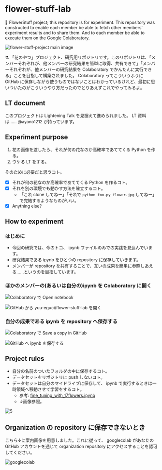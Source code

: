 flower-stuff-lab
===

🌻 FlowerStuff project; this repository is for experiment. This repository was constructed to enable each member be able to fetch other members' experiment results and to share them. And to each member be able to execute them on the Google Colaboratory.

![flower-stuff-project main image](https://user-images.githubusercontent.com/28250432/125736317-740cd173-d30c-4e55-ab4a-765182601558.jpg)

⚗️ 「花のやつ」プロジェクト、研究用リポジトリです。このリポジトリは、「メンバーそれぞれが、他メンバーの研究結果を簡単に取得、共有できて」「メンバーそれぞれが、他メンバーの研究結果を Colaboratory でかんたんに実行できる」ことを目指して構築されました。 Colaboratory ってこういうふうに GitHub に保存しながら使うものではないことはわかっているけれど、最初に思いついたのがこういうやり方だったのでとりあえずこれでやってみるよ。

## LT document

このプロジェクトは Lightening Talk を見据えて進められました。 LT 資料は…… @ayano1212 が持っています。

## Experiment purpose

1. 花の画像を渡したら、それが何の花なのか高確率であててくる Python を作る。
1. ウケる LT をする。

そのために必要だと思うコト。

- [x] それが何の花なのか高確率であててくる Python を作るコト。
- [x] それを別の環境でも動かす方法を確立するコト。
    - 「これ clone してねー」「それで `python foo.py flower.jpg` してねー」で完結するようなものがいい。
- [x] Anything else?

## How to experiment

### はじめに

- 今回の研究では、今のトコ、 ipynb ファイルのみでの実践を見込んでいます。
- 研究結果である ipynb をひとつの repository に保存していきます。
- メンバーが repository を共有することで、互いの成果を簡単に参照しあえる……というのを目指しています。

### ほかのメンバーの(あるいは自分の)ipynb を Colaboratory に開く

![Colaboratory で Open notebook](https://user-images.githubusercontent.com/28250432/122402516-83f90800-cfb8-11eb-9246-46dcbdd60ee8.png)

![GitHub から yuu-eguci/flower-stuff-lab を開く](https://user-images.githubusercontent.com/28250432/122405442-0682c700-cfbb-11eb-9cab-a2df34e01e45.png)

### 自分の成果である ipynb を repository へ保存する

![Colaboratory で Save a copy in GitHub](https://user-images.githubusercontent.com/28250432/122406341-bd7f4280-cfbb-11eb-840d-5dd2e0f811ff.png)

![GitHub へ ipynb を保存する](https://user-images.githubusercontent.com/28250432/122406648-f7e8df80-cfbb-11eb-9bf4-3818773a62f0.png)

## Project rules

- 自分の名前のついたフォルダの中に保存するコト。
- データセットをリポジトリに push しないコト。
- データセットは自分のマイドライブに保存して、 ipynb で実行するときは一時領域へ移動させて学習をするコト。
    - 参考: [fine_tuning_with_17flowers.ipynb](https://github.com/yuu-eguci/flower-stuff-lab/blob/main/yuueguci/fine_tuning_with_17flowers.ipynb)
    - ↓画像参照。

![5](https://user-images.githubusercontent.com/28250432/122409790-629b1a80-cfbe-11eb-8e56-fb712420f37d.png)

## Organization の repository に保存できないとき

こちら↓に案内画像を用意しました。これに従って、 googlecolab があなたの GitHub アカウントを通じて organization repository にアクセスすることを認可してください。

![googlecolab](https://user-images.githubusercontent.com/28250432/125185101-9e43a000-e25d-11eb-94bb-8746b36549b4.png)
